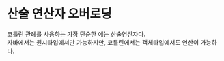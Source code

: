 # 산술 연산자 오버로딩
코틀린 관례를 사용하는 가장 단순한 예는 산술연산자다.       
자바에서는 원시타입에서만 가능하지만, 코틀린에서는 객체타입에서도 연산이 가능하다.    

  
